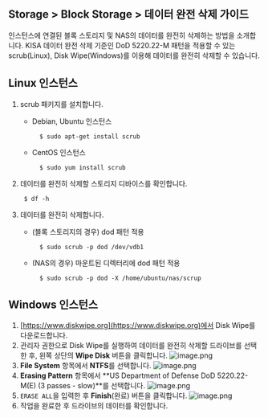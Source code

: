 
## Storage > Block Storage > 데이터 완전 삭제 가이드

인스턴스에 연결된 블록 스토리지 및 NAS의 데이터를 완전히 삭제하는 방법을 소개합니다.
KISA 데이터 완전 삭제 기준인 DoD 5220.22-M 패턴을 적용할 수 있는 scrub(Linux), Disk Wipe(Windows)를 이용해 데이터를 완전히 삭제할 수 있습니다.

## Linux 인스턴스

1. scrub 패키지를 설치합니다.
    * Debian, Ubuntu 인스턴스

            $ sudo apt-get install scrub

    * CentOS 인스턴스

            $ sudo yum install scrub


2. 데이터를 완전히 삭제할 스토리지 디바이스를 확인합니다.

        $ df -h
 
3. 데이터를 완전히 삭제합니다.
    * (블록 스토리지의 경우) dod 패턴 적용

            $ sudo scrub -p dod /dev/vdb1
 
    * (NAS의 경우) 마운트된 디렉터리에 dod 패턴 적용

            $ sudo scrub -p dod -X /home/ubuntu/nas/scrup


## Windows 인스턴스

1. [https://www.diskwipe.org](https://www.diskwipe.org)에서 Disk Wipe를 다운로드합니다.
2. 관리자 권한으로 Disk Wipe를 실행하여 데이터를 완전히 삭제할 드라이브를 선택한 후, 왼쪽 상단의 **Wipe Disk** 버튼을 클릭합니다.
![image.png](https://static.toastoven.net/prod_infrastructure/block_storage/data_disposal_01.png)
3. **File System** 항목에서 **NTFS**를 선택합니다.
![image.png](https://static.toastoven.net/prod_infrastructure/block_storage/data_disposal_02.png)
4. **Erasing Pattern** 항목에서 **US Department of Defense DoD 5220.22-M(E) (3 passes - slow)**를 선택합니다.
![image.png](https://static.toastoven.net/prod_infrastructure/block_storage/data_disposal_03.png)
5. `ERASE ALL`을 입력한 후 **Finish**(완료) 버튼을 클릭합니다.
![image.png](https://static.toastoven.net/prod_infrastructure/block_storage/data_disposal_04.png)
6. 작업을 완료한 후 드라이브의 데이터를 확인합니다.
